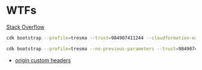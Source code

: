 # WTFs

[Stack Overflow](https://stackoverflow.com/a/70061967/3264121)

```bash
cdk bootstrap --profile=tresma --trust=984907411244 --cloudformation-execution-policies=arn:aws:iam::aws:policy/AdministratorAccess -b cdk-hnb659fds-assets-984907411244-us-east-1  --force --verbose

cdk bootstrap --profile=tresma --no-previous-parameters --trust=984907411244 -b cdk-hnb659fds-assets-984907411244-us-east-1
```

- [origin custom headers](https://docs.aws.amazon.com/AmazonCloudFront/latest/DeveloperGuide/add-origin-custom-headers.html)

